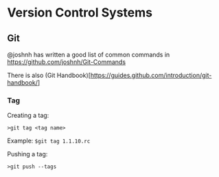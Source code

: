 # Version Control Systems
## Git
@joshnh has written a good list of common commands in https://github.com/joshnh/Git-Commands

There is also (Git Handbook)[https://guides.github.com/introduction/git-handbook/]

### Tag
Creating a tag:

`>git tag <tag name>` 

Example: `$git tag 1.1.10.rc` 

Pushing a tag:

`>git push --tags`
